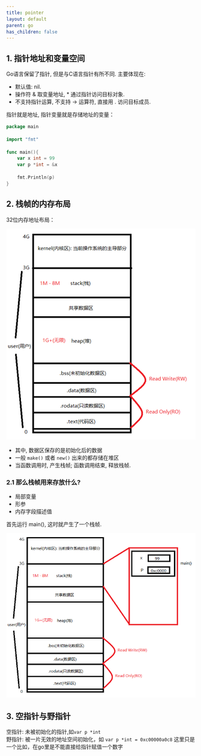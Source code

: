 ```yaml
---
title: pointer
layout: default
parent: go
has_children: false
---
```


## 1. 指针地址和变量空间

Go语言保留了指针, 但是与C语言指针有所不同. 主要体现在:

- 默认值: nil.  
- 操作符 & 取变量地址, * 通过指针访问目标对象.  
- 不支持指针运算, 不支持 -> 运算符, 直接用 . 访问目标成员.  

指针就是地址, 指针变量就是存储地址的变量：

```go
package main

import "fmt"

func main(){ 
    var x int = 99
    var p *int = &x

    fmt.Println(p)
}
```

## 2. 栈帧的内存布局

32位内存地址布局：  

![pointer](/assets/images/go/pointer.png)

- 其中, 数据区保存的是初始化后的数据 
- 一般 `make()` 或者 `new()` 出来的都存储在堆区  
- 当函数调用时, 产生栈帧; 函数调用结束, 释放栈帧.

### 2.1 那么栈帧用来存放什么?

- 局部变量  
- 形参  
- 内存字段描述值  

首先运行 main(), 这时就产生了一个栈帧.

![pointer1](/assets/images/go/pointer1.png)

## 3. 空指针与野指针

空指针: 未被初始化的指针,如`var p *int`  
野指针: 被一片无效的地址空间初始化，如 `var p *int = 0xc00000a0c8` 这里只是一个比如，在go里是不能直接给指针赋值一个数字
